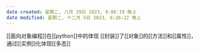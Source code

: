 ```yaml
---
date created: 星期二, 八月 29日 2023, 8:06:19 晚上
date modified: 星期二, 十二月 5日 2023, 6:26:22 晚上
---
```

[[面向对象编程]]在[[python]]中的体现
[[封装]]了[[对象]]的[[方法]]和[[属性]]，通过[[实例]]化体现[[多态]]